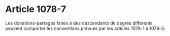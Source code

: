 # Article 1078-7

Les donations-partages faites à des descendants de degrés différents peuvent comporter les conventions prévues par les articles 1078-1 à 1078-3.
